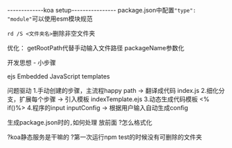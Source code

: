 -------------koa setup----------------
package.json中配置`"type": "module"`可以使用esm模块规范

`rd /S <文件夹名>`删除非空文件夹

优化：
getRootPath代替手动输入文件路径
packageName参数化

开发思想 - 小步骤

ejs Embedded JavaScript templates

问题驱动
1.手动创建的步骤，主流程happy path -> 翻译成代码 index.js
2.细化分支，扩展每个步骤 -> 引入模板 indexTemplate.ejs
3.动态生成代码模板 <% if()%>
4.程序的input inputConfig -> 根据用户输入自动生成config

生成package.json时的`,`如何处理 放前面 ?怎么格式化

?koa静态服务是干嘛的
?第一次运行npm test的时候没有可删除的文件夹
